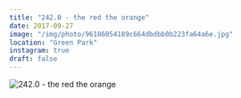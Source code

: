 ```yaml
---
title: "242.0 - the red the orange"
date: 2017-09-27
image: "/img/photo/96186054189c664dbdbb0b223fa64a6e.jpg"
location: "Green Park"
instagram: true
draft: false
---
```


![242.0 - the red the orange](/img/photo/96186054189c664dbdbb0b223fa64a6e.jpg)

